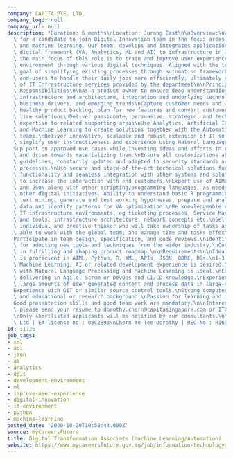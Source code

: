 ```yaml
---
company: CAPITA PTE. LTD.
company_logo: null
company_url: null
description: "Duration: 6 months\nLocation: Jurong East\n\nOverview:\nWe are looking\
  \ for a candidate to join Digital Innovation team in the focus areas of automation\
  \ and machine learning. Our team, develops and integrates applications and various\
  \ digital framework (VA, Analytics, ML and AI) to infrastructure in a regional scale,\
  \ the main focus of this role is to train and improve user experience of the IT\
  \ environment through various digital techniques. Aligned with the team\u2019s overall\
  \ goal of simplifying existing processes through automation frameworks to empower\
  \ end-users to handle their daily jobs more efficiently, ultimately enhancing value\
  \ of IT Infrastructure services provided by the department\n\nPrincipal Duties and\
  \ Responsibilities\n\nAs a product owner to ensure deep understanding of digital\
  \ infrastructure and architecture, integration and underlying technological concepts,\
  \ business drivers, and emerging trends\nCapture customer needs and wishes, manage\
  \ healthy product backlog, plan for new features and convert customer wishlist into\
  \ live solutions\nDeliver passionate, persuasive, strategic, and technically competent\
  \ expertise to related supporting areas\nUse Analytics, Artificial Intelligence\
  \ and Machine Learning to create solutions together with the Automation and Digital\
  \ teams.\nDeliver innovative, scalable and robust extension of IT solutions and\
  \ simplify user instructiveness and experience using Natural Language processing,\n\
  Sup port on approved use cases while investing ideas and efforts in related research\
  \ and drive towards materializing them.\nEnsure all customizations abide by company\
  \ guidelines, constantly updated and adapted to security standards and organizational\
  \ processes.\nUse secure and state-of-the-art technical solutions for excellent\
  \ functionality and seamless integration with other systems and solutions and interesting\
  \ to increase the interaction with end customers.\nExpert use of AIML, Python, MySQL\
  \ and JSON along with other scripting/programming languages, as needed for VA and\
  \ other digital initiatives. Ability to understand basic R programming.\nPerform\
  \ text mining, generate and test working hypotheses, prepare and analyze historical\
  \ data and identify patterns for VA optimization.\nBe knowledgeable on enterprise\
  \ IT infrastructure environments, eg ticketing processes, Service Management concepts\
  \ and tools, infrastructure architecture, network concepts etc.\nSelf-motivated\
  \ individual and creative thinker who will take ownership of tasks and projects,\
  \ able to work with the global team, and manage time and tasks effectively and independently.\n\
  Participate in team design, specification, and code reviews.\nIdentify opportunities\
  \ for adopting new tools and techniques from the wider industry.\nConstantly contribute\
  \ in fulfilling and shaping product roadmap.\n\nRequirements\n\nIdeal candidate\
  \ is proficient in AIML, Python, R, XML, APIs, JSON, ODBC, DBs.\n1-3+ years of professional\
  \ Machine Learning, AI or related development experience is desired.\nExperience\
  \ with Natural Language Processing and Machine Learning is ideal.\nExperience with\
  \ delivering in Agile, Scrum or DevOps and CI/CD knowledge.\nExperience in analysing\
  \ large amounts of user generated content and process data in large-scale environments.\n\
  Experience with GIT or similar source control tools.\nStrong computer science fundamentals\
  \ and educational or research background.\nPassion for learning and innovation.\n\
  Good presentation skills and good team work are mandatory.\n\nInterested parties,\
  \ please send your resume to dorothy.chern@capitasingapore.com or ITC1@capitasingapore.com\n\
  \nOnly shortlisted applicants will be notified by our consultants.\n\nCapita Pte\
  \ Ltd | EA license no.: 08C2893\nChern Ye Tee Dorothy | REG No : R1654859"
id: 11726
job_tags:
- xml
- api
- json
- ai
- analytics
- apis
- development-environment
- ml
- improve-user-experience
- digital-innovation
- it-environment
- python
- machine-learning
posted_date: '2020-10-20T10:58:44.000Z'
source: myCareersFuture
title: Digital Transformation Associate (Machine Learning/Automation)
website: https://www.mycareersfuture.gov.sg/job/information-technology/digital-transformation-associate-capita-fc46dd714d544b71e0297629f567dde3
---
```

